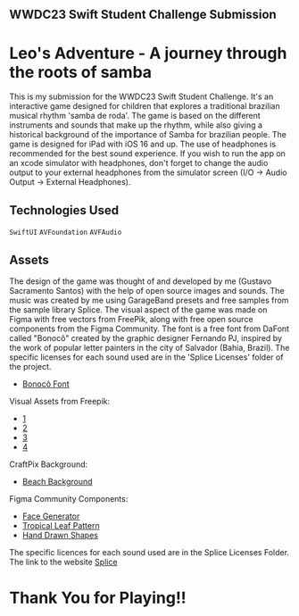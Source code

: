 ##  WWDC23 Swift Student Challenge Submission
# Leo's Adventure - A journey through the roots of samba

This is my submission for the WWDC23 Swift Student Challenge. It's an interactive game designed for children that explores a traditional brazilian musical rhythm 'samba de roda'. The game is based on the different instruments and sounds that make up the rhythm, while also giving a historical background of the importance of Samba for brazilian people. The game is designed for iPad with iOS 16 and up. The use of headphones is recommended for the best sound experience. If you wish to run the app on an xcode simulator with headphones, don't forget to change the audio output to your external headphones from the simulator screen (I/O -> Audio Output -> External Headphones).

## Technologies Used
`SwiftUI` `AVFoundation` `AVFAudio`

## Assets
The design of the game was thought of and developed by me (Gustavo Sacramento Santos) with the help of open source images and sounds. The music was created by me using GarageBand presets and free samples from the sample library Splice. The visual aspect of the game was made on Figma with free vectors from FreePik, along with free open source components from the Figma Community. The font is a free font from DaFont called "Bonocô" created by the graphic designer Fernando PJ,  inspired by the work of popular letter painters in the city of Salvador (Bahia, Brazil). The specific licenses for each sound used are in the 'Splice Licenses' folder of the project.

* [Bonocô Font](https://www.dafont.com/pt/bonoco.font)

Visual Assets from Freepik:
* [1](https://www.freepik.com/free-vector/white-dish-utensils-set-vector-illustration_3450203.htm)
* [2](https://www.freepik.com/free-vector/hand-drawn-flat-cuba-travel-illustration_26293885.htm)
* [3](https://www.freepik.com/free-vector/brazilian-carnival-elements-background_3916267.htm)
* [4](https://www.freepik.com/free-vector/hand-drawn-cuba-illustration_26555294.htm)

CraftPix Background:
* [Beach Background](https://craftpix.net/freebies/free-beach-2d-game-backgrounds/)

Figma Community Components:
* [Face Generator](https://www.figma.com/community/file/986078800058673824)
* [Tropical Leaf Pattern](https://www.figma.com/community/file/840393233930880284/Tropical-leaf-pattern)
* [Hand Drawn Shapes](https://www.figma.com/community/file/1051122345049656000)

The specific licences for each sound used are in the Splice Licenses Folder. The link to the website [Splice](https://splice.com/home)

# Thank You for Playing!!

